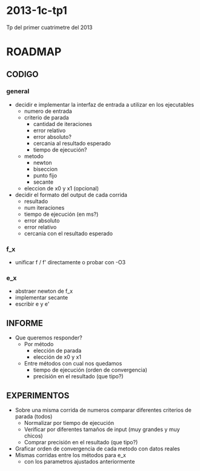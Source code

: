 2013-1c-tp1
===========

Tp del primer cuatrimetre del 2013

ROADMAP
=======

CODIGO
------

### general

* decidir e implementar la interfaz de entrada a utilizar en los ejecutables
  * numero de entrada
  * criterio de parada
    * cantidad de iteraciones
    * error relativo
    * error absoluto?
    * cercania al resultado esperado
    * tiempo de ejecución?
  * metodo
    * newton
    * biseccion
    * punto fijo
    * secante
  * eleccion de x0 y x1 (opcional)
* decidir el formato del output de cada corrida
  * resultado
  * num iteraciones
  * tiempo de ejecución (en ms?)
  * error absoluto
  * error relativo
  * cercania con el resultado esperado

### f_x

* unificar f / f' directamente o probar con -O3

### e_x

* abstraer newton de f_x
* implementar secante
* escribir e y e'

INFORME
-------

* Que queremos responder?
  * Por método
    * elección de parada
    * elección de x0 y x1
  * Entre métodos con cual nos quedamos
    * tiempo de ejecución (orden de convergencia)
    * precisión en el resultado (que tipo?)

EXPERIMENTOS
------------

* Sobre una misma corrida de numeros comparar diferentes criterios de parada (todos)
  * Normalizar por tiempo de ejecución
  * Verificar por diferentes tamaños de input (muy grandes y muy chicos)
  * Comprar precisión en el resultado (que tipo?)
* Graficar orden de convergencia de cada metodo con datos reales
* Mismas corridas entre los métodos para e_x
  * con los parametros ajustados anteriormente
